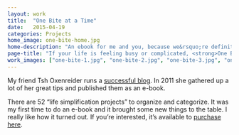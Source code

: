 ```yaml
---
layout: work
title:  "One Bite at a Time"
date:   2015-04-19
categories: Projects
home_image: one-bite-home.jpg
home-description: "An ebook for me and you, because we&rsquo;re definitely making life too complicated. My friend, Tsh, has some good advice at hand and I was honored to help her get this out into the world."
page-title: "If your life is feeling busy or complicated, <strong>One Bite at a Time</strong> has some great suggestions for you."
work_images: ["one-bite-1.jpg", "one-bite-2.jpg", "one-bite-3.jpg", "one-bite-4.jpg", "one-bite-5.jpg"]
---
```


My friend Tsh Oxenreider runs a <a href="http://www.theartofsimple.net/">successful blog</a>. In 2011 she gathered up a lot of her great tips and published them as an e-book.

There are 52 &ldquo;life simplification projects&rdquo; to organize and categorize. It was my first time to do an e-book and it brought some new things to the table. I really like how it turned out. If you&rsquo;re interested, it&rsquo;s available to <a href="http://52bites.com/">purchase here</a>.
